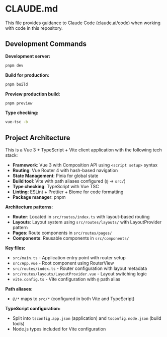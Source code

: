 # CLAUDE.md

This file provides guidance to Claude Code (claude.ai/code) when working with code in this repository.

## Development Commands

**Development server:**
```bash
pnpm dev
```

**Build for production:**
```bash
pnpm build
```

**Preview production build:**
```bash
pnpm preview
```

**Type checking:**
```bash
vue-tsc -b
```

## Project Architecture

This is a Vue 3 + TypeScript + Vite client application with the following tech stack:

- **Framework**: Vue 3 with Composition API using `<script setup>` syntax
- **Routing**: Vue Router 4 with hash-based navigation
- **State Management**: Pinia for global state
- **Build tool**: Vite with path aliases configured (`@` → `src/`)
- **Type checking**: TypeScript with Vue TSC
- **Linting**: ESLint + Prettier + Biome for code formatting
- **Package manager**: pnpm

**Architecture patterns:**
- **Router**: Located in `src/routes/index.ts` with layout-based routing
- **Layouts**: Layout system using `src/routes/layouts/` with LayoutProvider pattern
- **Pages**: Route components in `src/routes/pages/`
- **Components**: Reusable components in `src/components/`

**Key files:**
- `src/main.ts` - Application entry point with router setup
- `src/App.vue` - Root component using RouterView
- `src/routes/index.ts` - Router configuration with layout metadata
- `src/routes/layouts/LayoutProvider.vue` - Layout switching logic
- `vite.config.ts` - Vite configuration with `@` path alias

**Path aliases:**
- `@/*` maps to `src/*` (configured in both Vite and TypeScript)

**TypeScript configuration:**
- Split into `tsconfig.app.json` (application) and `tsconfig.node.json` (build tools)
- Node.js types included for Vite configuration
